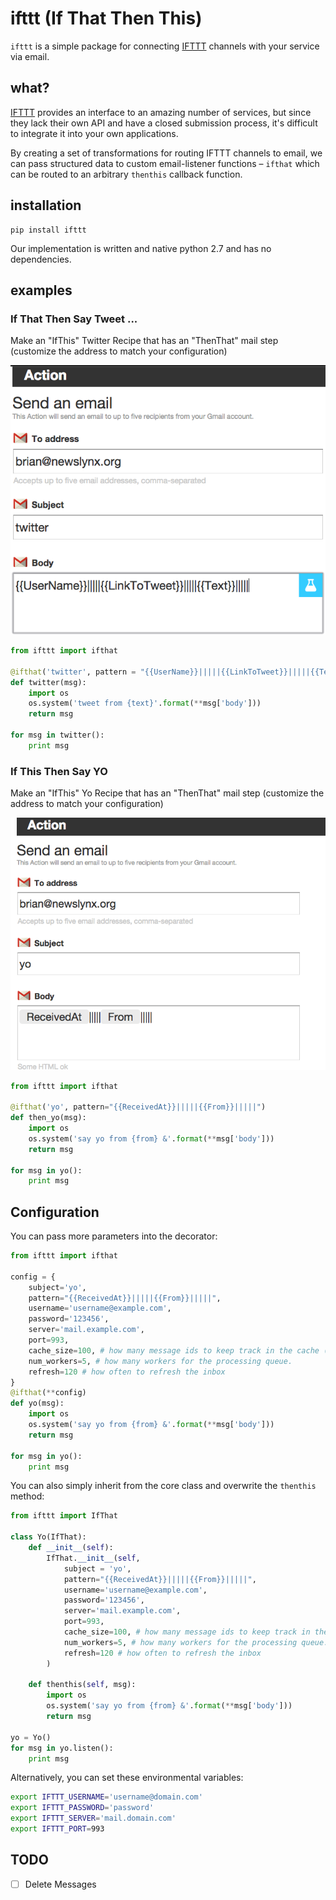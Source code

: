 # ifttt (If That Then This)
`ifttt` is a simple package for connecting [IFTTT](http://ifttt.com) 
channels with your service via email.

## what?

[IFTTT](http://ifttt.com) provides an interface to an amazing number of services, but since they
lack their own API and have a closed submission process, it's difficult to integrate it into
your own applications.  

By creating a set of transformations for routing IFTTT channels to email,
we can pass structured data to custom email-listener functions – `ifthat`
which can be routed to an arbitrary `thenthis` callback function.

## installation

```
pip install ifttt
```

Our implementation is written and native python 2.7 and has no dependencies.

## examples

###  If That Then Say Tweet ...


Make an "IfThis" Twitter Recipe that has an "ThenThat" 
mail step (customize the address to match your configuration)


[![](examples/twitter.png)](https://ifttt.com/recipes/229283-if-twitter-then-data)


```python 
from ifttt import ifthat

@ifthat('twitter', pattern = "{{UserName}}|||||{{LinkToTweet}}|||||{{Text}}|||||")
def twitter(msg):
	import os 
	os.system('tweet from {text}'.format(**msg['body']))
	return msg

for msg in twitter():
	print msg
```

### If This Then Say YO


Make an "IfThis" Yo Recipe that has an "ThenThat" 
mail step (customize the address to match your configuration)


[![](examples/yo.png)](https://ifttt.com/recipes/229285-if-yo-then-data)



```python
from ifttt import ifthat

@ifthat('yo', pattern="{{ReceivedAt}}|||||{{From}}|||||")
def then_yo(msg):
	import os
	os.system('say yo from {from} &'.format(**msg['body']))
	return msg 
	
for msg in yo():
	print msg
```

## Configuration

You can pass more parameters into the decorator:

```python
from ifttt import ifthat

config = {
	subject='yo', 
	pattern="{{ReceivedAt}}|||||{{From}}|||||",
	username='username@example.com',
	password='123456',
	server='mail.example.com',
	port=993,
	cache_size=100, # how many message ids to keep track in the cache (non-persistent),
	num_workers=5, # how many workers for the processing queue.
	refresh=120 # how often to refresh the inbox
}
@ifthat(**config)
def yo(msg):
	import os
	os.system('say yo from {from} &'.format(**msg['body']))
	return msg 
	
for msg in yo():
	print msg
```

You can also simply inherit from the core class and  overwrite the `thenthis` method:

```python
from ifttt import IfThat

class Yo(IfThat):
	def __init__(self):
		IfThat.__init__(self,
			subject = 'yo', 
			pattern="{{ReceivedAt}}|||||{{From}}|||||",
			username='username@example.com',
			password='123456',
			server='mail.example.com',
			port=993,
			cache_size=100, # how many message ids to keep track in the cache (non-persistent),
			num_workers=5, # how many workers for the processing queue.
			refresh=120 # how often to refresh the inbox 
		)

	def thenthis(self, msg):
		import os
		os.system('say yo from {from} &'.format(**msg['body']))
		return msg

yo = Yo()
for msg in yo.listen():
	print msg
```

Alternatively, you can set these environmental variables:

```bash
export IFTTT_USERNAME='username@domain.com'
export IFTTT_PASSWORD='password'
export IFTTT_SERVER='mail.domain.com'
export IFTTT_PORT=993
```

## TODO
- [ ] Delete Messages
